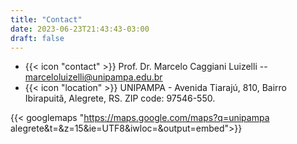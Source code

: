 ```yaml
---
title: "Contact"
date: 2023-06-23T21:43:43-03:00
draft: false
---
```


* {{< icon "contact" >}} Prof. Dr. Marcelo Caggiani Luizelli -- marceloluizelli@unipampa.edu.br
* {{< icon "location" >}} UNIPAMPA - Avenida Tiarajú, 810, Bairro Ibirapuitã, Alegrete, RS. ZIP code: 97546-550.

{{< googlemaps "https://maps.google.com/maps?q=unipampa alegrete&t=&z=15&ie=UTF8&iwloc=&output=embed">}}